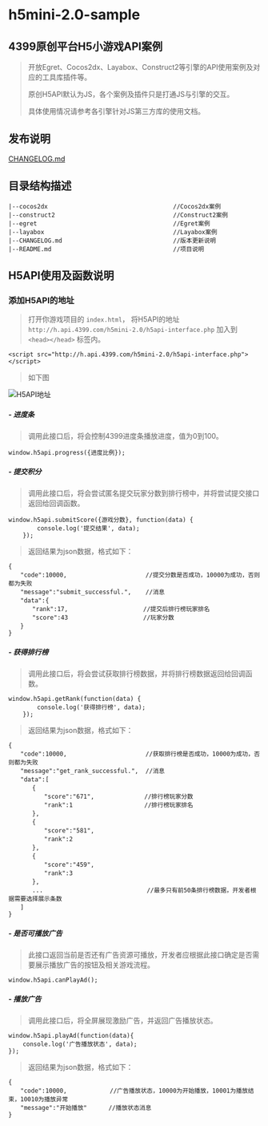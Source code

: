 # h5mini-2.0-sample

## 4399原创平台H5小游戏API案例

> 开放Egret、Cocos2dx、Layabox、Construct2等引擎的API使用案例及对应的工具库插件等。
> 
> 原创H5API默认为JS，各个案例及插件只是打通JS与引擎的交互。
> 
> 具体使用情况请参考各引擎针对JS第三方库的使用文档。
> 
## 发布说明

[CHANGELOG.md](CHANGELOG.md)

## 目录结构描述

    |--cocos2dx                                   //Cocos2dx案例
    |--construct2                                 //Construct2案例
    |--egret                                      //Egret案例
    |--layabox                                    //Layabox案例
    |--CHANGELOG.md                               //版本更新说明
    |--README.md                                  //项目说明

## H5API使用及函数说明

### 添加H5API的地址

> 打开你游戏项目的 `index.html`， 将H5API的地址 `http://h.api.4399.com/h5mini-2.0/h5api-interface.php` 加入到 `<head></head>` 标签内。
> 
    <script src="http://h.api.4399.com/h5mini-2.0/h5api-interface.php"></script> 
> 
> 如下图

![H5API地址](https://i.imgur.com/XLIsD0C.png)

##### - 进度条

> 调用此接口后，将会控制4399进度条播放进度，值为0到100。
 
	window.h5api.progress({进度比例});

##### - 提交积分

> 调用此接口后，将会尝试匿名提交玩家分数到排行榜中，并将尝试提交接口返回给回调函数。
 
	window.h5api.submitScore({游戏分数}, function(data) {
            console.log('提交结果', data);
        });

> 返回结果为json数据，格式如下：

	{
	　　"code":10000,                      //提交分数是否成功，10000为成功，否则都为失败
	　　"message":"submit_successful.",    //消息
	　　"data":{
	　　　　"rank":17,                     //提交后排行榜玩家排名
	　　　　"score":43                     //玩家分数
	　　}
	}

##### - 获得排行榜

> 调用此接口后，将会尝试获取排行榜数据，并将排行榜数据返回给回调函数。
 
	window.h5api.getRank(function(data) {
            console.log('获得排行榜', data);
        });

> 返回结果为json数据，格式如下：

	{
	　　"code":10000,                      //获取排行榜是否成功，10000为成功，否则都为失败
	　　"message":"get_rank_successful.",  //消息
	　　"data":[
	　　　　{
	　　　　　　"score":"671",              //排行榜玩家分数
	　　　　　　"rank":1                    //排行榜玩家排名
	　　　　},
	　　　　{
	　　　　　　"score":"581",
	　　　　　　"rank":2
	　　　　},
	　　　　{
	　　　　　　"score":"459",
	　　　　　　"rank":3
	　　　　},
	　　　　...                             //最多只有前50条排行榜数据，开发者根据需要选择展示条数
	　　]
	}

##### - 是否可播放广告

> 此接口返回当前是否还有广告资源可播放，开发者应根据此接口确定是否需要展示播放广告的按钮及相关游戏流程。
 
	window.h5api.canPlayAd();

##### - 播放广告

> 调用此接口后，将全屏展现激励广告，并返回广告播放状态。
 
	window.h5api.playAd(function(data){
        console.log('广告播放状态', data);
    });

> 返回结果为json数据，格式如下：

	{
	　　"code":10000,            //广告播放状态，10000为开始播放，10001为播放结束，10010为播放异常
	　　"message":"开始播放"      //播放状态消息
	}

